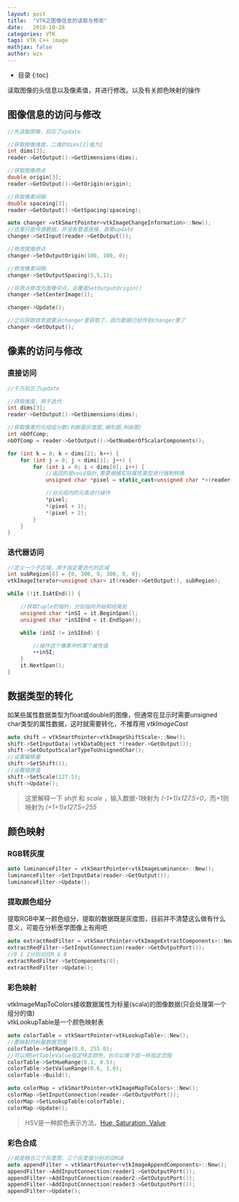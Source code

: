 ```yaml
---
layout: post
title:  "VTK之图像信息的读取与修改"
date:   2018-10-28
categories: VTK
tags: VTK C++ image
mathjax: false
author: wzx
---
```


- 目录
{:toc}

读取图像的头信息以及像素值，并进行修改。以及有关颜色映射的操作





## 图像信息的访问与修改
```c++
//先读取图像，别忘了update

//获取图像维度，二维的dims[2]值为1
int dims[3];
reader->GetOutput()->GetDimensions(dims);

//获取图像原点
double origin[3];
reader->GetOutput()->GetOrigin(origin);

//获取像素间隔
double spaceing[3];
reader->GetOutput()->GetSpacing(spaceing);

auto changer =vtkSmartPointer<vtkImageChangeInformation>::New();
//这里只是传递数据，并没有管道连接，故需update
changer->SetInput(reader->GetOutput());

//修改图像原点
changer->SetOutputOrigin(100, 100, 0);

//修改像素间隔
changer->SetOutputSpacing(5,5,1);

//将原点修改为图像中点，会覆盖SetOutputOrigin()
changer->SetCenterImage(1);

changer->Update();

//之后获取信息就要从changer里获取了，因为数据已经传到changer里了
changer->GetOutput();
```

## 像素的访问与修改
### 直接访问
```c++
//千万别忘了update

//获取维度，用于迭代
int dims[3];
reader->GetOutput()->GetDimensions(dims);

//获取像素的元组组分数(判断是灰度图,梯形图,RGB图)
int nbOfComp;
nbOfComp = reader->GetOutput()->GetNumberOfScalarComponents();

for (int k = 0; k < dims[2]; k++) {
	for (int j = 0; j < dims[1]; j++) {
		for (int i = 0; i < dims[0]; i++) {
			//返回的是void指针,需要根据实际属性类型进行强制转换
			unsigned char *pixel = static_cast<unsigned char *>(reader->GetOutput()->GetScalarPointer(i, j, k));

			//对元组内的元素进行操作
			*pixel;
			*(pixel + 1);
			*(pixel + 2);
		}
	}
}
```
### 迭代器访问
```c++
//定义一个子区域，用于指定要迭代的区域
int subRegion[6] = {0, 300, 0, 300, 0, 0};
vtkImageIterator<unsigned char> it(reader->GetOutput(), subRegion);

while (!it.IsAtEnd()) {

    //获取tuple的指针，分别指向开始和结尾处
    unsigned char *inSI = it.BeginSpan();
    unsigned char *inSIEnd = it.EndSpan();

    while (inSI != inSIEnd) {

        //操作这个像素中的某个属性值
        ++inSI;
    }
    it.NextSpan();
}
```

## 数据类型的转化
如某些属性数据类型为float或double的图像，但通常在显示时需要unsigned char类型的属性数据，这时就需要转化，不推荐用 *vtkImageCast*
```c++
auto shift = vtkSmartPointer<vtkImageShiftScale>::New();
shift->SetInputData((vtkDataObject *)reader->GetOutput());
shift->SetOutputScalarTypeToUnsignedChar();
//设置偏移量
shift->SetShift(1);
//设置缩放值
shift->SetScale(127.5);
shift->Update();
```
> 这里解释一下 *shift* 和 *scale* ，输入数据-1映射为 *(-1+1)x127.5=0*，而+1则映射为 *(+1+1)x127.5=255*

## 颜色映射
### RGB转灰度
```c++
auto luminanceFilter = vtkSmartPointer<vtkImageLuminance>::New();
luminanceFilter->SetInputData(reader->GetOutput());
luminanceFilter->Update();
```
### 提取颜色组分
提取RGB中某一颜色组分，提取的数据既是灰度图，目前并不清楚这么做有什么意义，可能在分析医学图像上有用吧
```c++
auto extractRedFilter = vtkSmartPointer<vtkImageExtractComponents>::New();
extractRedFilter->SetInputConnection(reader->GetOutputPort());
//0 1 2分别对应R G B
extractRedFilter->SetComponents(0);
extractRedFilter->Update();
```
### 彩色映射
vtkImageMapToColors接收数据属性为标量(scala)的图像数据(只会处理第一个组分的值)  
vtkLookupTable是一个颜色映射表
```c++
auto colorTable = vtkSmartPointer<vtkLookupTable>::New();
//要映射的标量数据范围
colorTable->SetRange(0.0, 255.0);
//可以用SetTableValue指定特定颜色，也可以像下面一样指定范围
colorTable->SetHueRange(0.1, 0.5);
colorTable->SetValueRange(0.6, 1.0);
colorTable->Build();

auto colorMap = vtkSmartPointer<vtkImageMapToColors>::New();
colorMap->SetInputConnection(reader->GetOutputPort());
colorMap->SetLookupTable(colorTable);
colorMap->Update();
```
> HSV是一种颜色表示方法，[Hue, Saturation, Value](https://baike.baidu.com/item/HSV/547122)

### 彩色合成
```c++
//就是融合三个灰度图，三个灰度值分别对应RGB
auto appendFilter = vtkSmartPointer<vtkImageAppendComponents>::New();
appendFilter->AddInputConnection(reader1->GetOutputPort());
appendFilter->AddInputConnection(reader2->GetOutputPort());
appendFilter->AddInputConnection(reader3->GetOutputPort());
appendFilter->Update();
```
